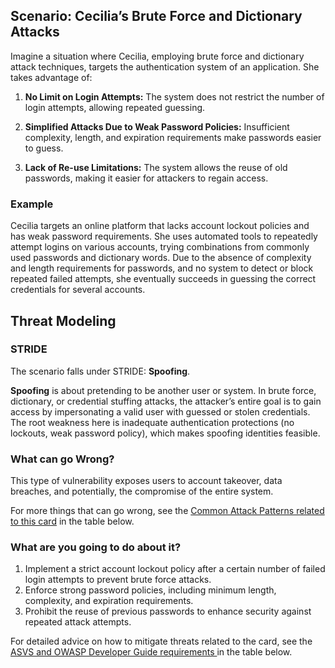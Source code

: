 ## Scenario: Cecilia’s Brute Force and Dictionary Attacks

Imagine a situation where Cecilia, employing brute force and dictionary attack techniques, targets the authentication system of an application. She takes advantage of:

1. **No Limit on Login Attempts:** The system does not restrict the number of login attempts, allowing repeated guessing.

2. **Simplified Attacks Due to Weak Password Policies:** Insufficient complexity, length, and expiration requirements make passwords easier to guess.

3. **Lack of Re-use Limitations:** The system allows the reuse of old passwords, making it easier for attackers to regain access.

### Example

Cecilia targets an online platform that lacks account lockout policies and has weak password requirements. She uses automated tools to repeatedly attempt logins on various accounts, trying combinations from commonly used passwords and dictionary words. Due to the absence of complexity and length requirements for passwords, and no system to detect or block repeated failed attempts, she eventually succeeds in guessing the correct credentials for several accounts.

## Threat Modeling

### STRIDE

The scenario falls under STRIDE: **Spoofing**.

**Spoofing** is about pretending to be another user or system.
In brute force, dictionary, or credential stuffing attacks, the attacker’s entire goal is to gain access by impersonating a valid user with guessed or stolen credentials.
The root weakness here is inadequate authentication protections (no lockouts, weak password policy), which makes spoofing identities feasible.

### What can go Wrong?

This type of vulnerability exposes users to account takeover, data breaches, and potentially, the compromise of the entire system.

For more things that can go wrong, see the [Common Attack Patterns related to this card](#mapping 'Common Attack Patterns related to this card [internal]') in the table below.

### What are you going to do about it?

1. Implement a strict account lockout policy after a certain number of failed login attempts to prevent brute force attacks.
2. Enforce strong password policies, including minimum length, complexity, and expiration requirements.
3. Prohibit the reuse of previous passwords to enhance security against repeated attack attempts.

For detailed advice on how to mitigate threats related to the card, see the [ASVS and OWASP Developer Guide requirements ](#mapping 'ASVS and OWASP Developer Guide requirements [internal]') in the table below.
